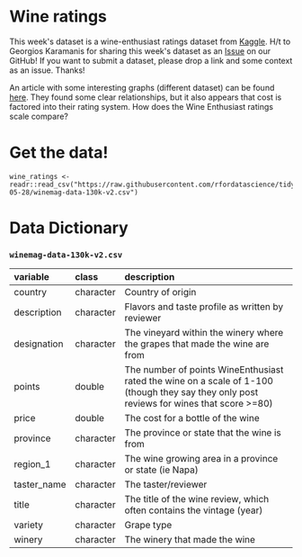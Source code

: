 # Wine ratings

This week's dataset is a wine-enthusiast ratings dataset from [Kaggle](https://www.kaggle.com/zynicide/wine-reviews). H/t to Georgios Karamanis for sharing this week's dataset as an [Issue](https://github.com/rfordatascience/tidytuesday/issues) on our GitHub! If you want to submit a dataset, please drop a link and some context as an issue. Thanks!

An article with some interesting graphs (different dataset) can be found [here](https://www.vivino.com/wine-news/how-much-does-a-good-bottle-of-wine-cost). They found some clear relationships, but it also appears that cost is factored into their rating system. How does the Wine Enthusiast ratings scale compare?


# Get the data!

```
wine_ratings <- readr::read_csv("https://raw.githubusercontent.com/rfordatascience/tidytuesday/main/data/2019/2019-05-28/winemag-data-130k-v2.csv")
```

# Data Dictionary


### `winemag-data-130k-v2.csv`

|variable              |class     |description |
|:---|:---|:-----------|
|country               |character | Country of origin |
|description           |character | Flavors and taste profile as written by reviewer |
|designation | character | The vineyard within the winery where the grapes that made the wine are from |
|points                |double    | The number of points WineEnthusiast rated the wine on a scale of 1-100 (though they say they only post reviews for wines that score >=80) |
|price                 |double    | The cost for a bottle of the wine |
|province              |character | The province or state that the wine is from|
|region_1              |character | The wine growing area in a province or state (ie Napa) |
|taster_name           |character | The taster/reviewer |
|title                 |character | The title of the wine review, which often contains the vintage (year) |
|variety               |character | Grape type |
|winery                |character | The winery that made the wine |

